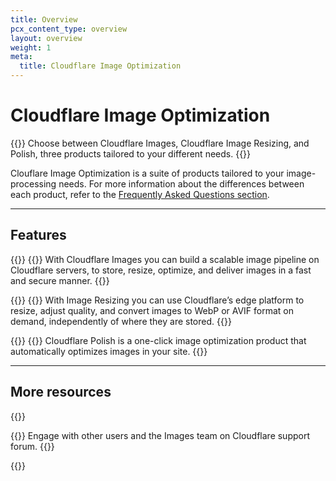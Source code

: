 ```yaml
---
title: Overview
pcx_content_type: overview
layout: overview
weight: 1
meta:
  title: Cloudflare Image Optimization
---
```


# Cloudflare Image Optimization

{{<description>}}
Choose between Cloudflare Images, Cloudflare Image Resizing, and Polish, three products tailored to your different needs.
{{</description>}}

Clouflare Image Optimization is a suite of products tailored to your image-processing needs. For more information about the differences between each product, refer to the [Frequently Asked Questions section](/images/faq/#what-is-the-difference-between-cloudflare-images-and-image-resizing-products).

---

## Features

{{<feature header="Cloudflare Images" href="/images/cloudflare-images/">}}
{{<plan type="all">}}
With Cloudflare Images you can build a scalable image pipeline on Cloudflare servers, to store, resize, optimize, and deliver images in a fast and secure manner.
{{</feature>}}

{{<feature header="Cloudflare Image Resizing" href="/images/cloudflare-images/">}}
{{<plan type="pro">}}
With Image Resizing you can use Cloudflare’s edge platform to resize, adjust quality, and convert images to WebP or AVIF format on demand, independently of where they are stored.
{{</feature>}}

{{<feature header="Cloudflare Polish" href="/images/cloudflare-images/">}}
{{<plan type="pro">}}
Cloudflare Polish is a one-click image optimization product that automatically optimizes images in your site.
{{</feature>}}

---

## More resources

{{<resource-group>}}
 
{{<resource header="Community Forum" href="https://community.cloudflare.com/c/developers/images/63" icon="learning-center-book">}}
Engage with other users and the Images team on Cloudflare support forum.
{{</resource>}}
 
{{</resource-group>}}
